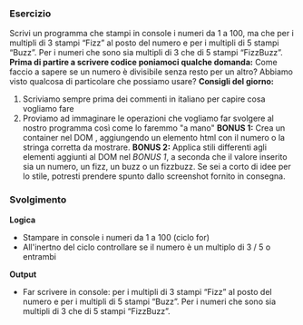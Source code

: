 ### Esercizio
 Scrivi un programma che stampi in console i numeri da 1 a 100,
 ma che per i multipli di 3 stampi “Fizz” al posto del numero e per i multipli di 5 stampi “Buzz”.
 Per i numeri che sono sia multipli di 3 che di 5 stampi “FizzBuzz”.
 **Prima di partire a scrivere codice poniamoci qualche domanda:**
 Come faccio a sapere se un numero è divisibile senza resto per un altro?
 Abbiamo visto qualcosa di particolare che possiamo usare?
**Consigli del giorno:**
1. Scriviamo sempre prima dei commenti in italiano per capire cosa vogliamo fare
2. Proviamo ad immaginare le operazioni che vogliamo far svolgere al nostro     programma così come lo faremmo "a mano"
**BONUS 1:**
 Crea un container nel DOM , aggiungendo un elemento html con il numero o la stringa corretta da mostrare.
**BONUS 2:**
 Applica stili differenti agli elementi aggiunti al DOM nel *BONUS 1*, a seconda che il valore inserito sia un numero, un fizz, un buzz o un fizzbuzz.
 Se sei a corto di idee per lo stile, potresti prendere spunto dallo screenshot fornito in consegna.

### Svolgimento 

**Logica**
- Stampare in console i numeri da 1 a 100 (ciclo for)
- All'inertno del ciclo controllare se il numero è un multiplo di 3 / 5 o entrambi 

**Output**
 - Far scrivere in console: per i multipli di 3 stampi “Fizz” al posto del numero e per i multipli di 5 stampi “Buzz”.
 Per i numeri che sono sia multipli di 3 che di 5 stampi “FizzBuzz”.

